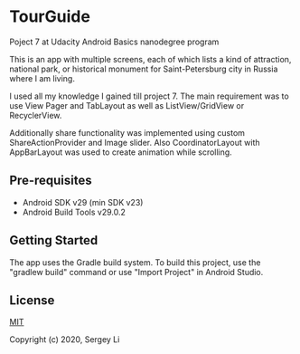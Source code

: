 # TourGuide
Poject 7 at Udacity Android Basics nanodegree program

This is an app with multiple screens, each of which lists a kind of attraction, national park, or historical monument for Saint-Petersburg city in Russia where I am living.

I used all my knowledge I gained till project 7. The main requirement was to use View Pager and TabLayout as well as ListView/GridView or RecyclerView.

Additionally share functionality was implemented using custom ShareActionProvider and Image slider. Also CoordinatorLayout with AppBarLayout was used to create animation while scrolling. 

## Pre-requisites
* Android SDK v29 (min SDK v23)
* Android Build Tools v29.0.2

## Getting Started
The app uses the Gradle build system. To build this project, use the "gradlew build" command or use "Import Project" in Android Studio.

## License
[MIT](https://opensource.org/licenses/MIT)

Copyright (c) 2020, Sergey Li
